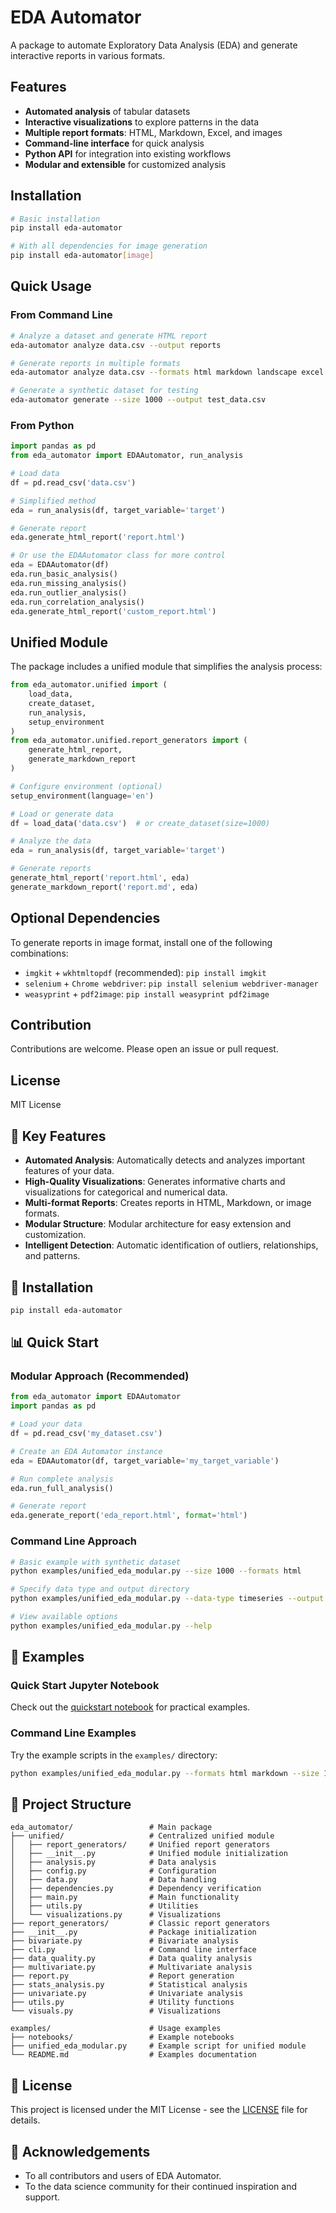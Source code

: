 # EDA Automator

A package to automate Exploratory Data Analysis (EDA) and generate interactive reports in various formats.

## Features

- **Automated analysis** of tabular datasets
- **Interactive visualizations** to explore patterns in the data
- **Multiple report formats**: HTML, Markdown, Excel, and images
- **Command-line interface** for quick analysis
- **Python API** for integration into existing workflows
- **Modular and extensible** for customized analysis

## Installation

```bash
# Basic installation
pip install eda-automator

# With all dependencies for image generation
pip install eda-automator[image]
```

## Quick Usage

### From Command Line

```bash
# Analyze a dataset and generate HTML report
eda-automator analyze data.csv --output reports

# Generate reports in multiple formats
eda-automator analyze data.csv --formats html markdown landscape excel

# Generate a synthetic dataset for testing
eda-automator generate --size 1000 --output test_data.csv
```

### From Python

```python
import pandas as pd
from eda_automator import EDAAutomator, run_analysis

# Load data
df = pd.read_csv('data.csv')

# Simplified method
eda = run_analysis(df, target_variable='target')

# Generate report
eda.generate_html_report('report.html')

# Or use the EDAAutomator class for more control
eda = EDAAutomator(df)
eda.run_basic_analysis()
eda.run_missing_analysis()
eda.run_outlier_analysis()
eda.run_correlation_analysis()
eda.generate_html_report('custom_report.html')
```

## Unified Module

The package includes a unified module that simplifies the analysis process:

```python
from eda_automator.unified import (
    load_data,
    create_dataset,
    run_analysis,
    setup_environment
)
from eda_automator.unified.report_generators import (
    generate_html_report,
    generate_markdown_report
)

# Configure environment (optional)
setup_environment(language='en')

# Load or generate data
df = load_data('data.csv')  # or create_dataset(size=1000)

# Analyze the data
eda = run_analysis(df, target_variable='target')

# Generate reports
generate_html_report('report.html', eda)
generate_markdown_report('report.md', eda)
```

## Optional Dependencies

To generate reports in image format, install one of the following combinations:

- `imgkit` + `wkhtmltopdf` (recommended): `pip install imgkit`
- `selenium` + `Chrome webdriver`: `pip install selenium webdriver-manager`
- `weasyprint` + `pdf2image`: `pip install weasyprint pdf2image`

## Contribution

Contributions are welcome. Please open an issue or pull request.

## License

MIT License

## 🌟 Key Features

- **Automated Analysis**: Automatically detects and analyzes important features of your data.
- **High-Quality Visualizations**: Generates informative charts and visualizations for categorical and numerical data.
- **Multi-format Reports**: Creates reports in HTML, Markdown, or image formats.
- **Modular Structure**: Modular architecture for easy extension and customization.
- **Intelligent Detection**: Automatic identification of outliers, relationships, and patterns.

## 🚀 Installation

```bash
pip install eda-automator
```

## 📊 Quick Start

### Modular Approach (Recommended)

```python
from eda_automator import EDAAutomator
import pandas as pd

# Load your data
df = pd.read_csv('my_dataset.csv')

# Create an EDA Automator instance
eda = EDAAutomator(df, target_variable='my_target_variable')

# Run complete analysis
eda.run_full_analysis()

# Generate report
eda.generate_report('eda_report.html', format='html')
```

### Command Line Approach

```bash
# Basic example with synthetic dataset
python examples/unified_eda_modular.py --size 1000 --formats html

# Specify data type and output directory
python examples/unified_eda_modular.py --data-type timeseries --output output/my_report

# View available options
python examples/unified_eda_modular.py --help
```

## 📝 Examples

### Quick Start Jupyter Notebook
Check out the [quickstart notebook](examples/notebooks/quickstart.ipynb) for practical examples.

### Command Line Examples
Try the example scripts in the `examples/` directory:

```bash
python examples/unified_eda_modular.py --formats html markdown --size 1000
```

## 🧩 Project Structure

```
eda_automator/                 # Main package
├── unified/                   # Centralized unified module
│   ├── report_generators/     # Unified report generators
│   ├── __init__.py            # Unified module initialization
│   ├── analysis.py            # Data analysis
│   ├── config.py              # Configuration
│   ├── data.py                # Data handling
│   ├── dependencies.py        # Dependency verification
│   ├── main.py                # Main functionality
│   ├── utils.py               # Utilities
│   └── visualizations.py      # Visualizations
├── report_generators/         # Classic report generators
├── __init__.py                # Package initialization
├── bivariate.py               # Bivariate analysis
├── cli.py                     # Command line interface
├── data_quality.py            # Data quality analysis
├── multivariate.py            # Multivariate analysis
├── report.py                  # Report generation
├── stats_analysis.py          # Statistical analysis
├── univariate.py              # Univariate analysis
├── utils.py                   # Utility functions
└── visuals.py                 # Visualizations

examples/                      # Usage examples
├── notebooks/                 # Example notebooks
├── unified_eda_modular.py     # Example script for unified module
└── README.md                  # Examples documentation
```

## 📄 License

This project is licensed under the MIT License - see the [LICENSE](LICENSE) file for details.

## 🙏 Acknowledgements

- To all contributors and users of EDA Automator.
- To the data science community for their continued inspiration and support. 